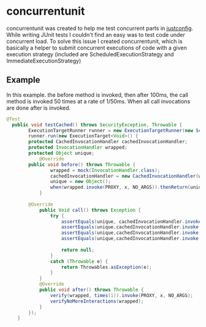 concurrentunit
==============

concurrentunit was created to help me test concurrent parts in [justconfig](https://github.com/asafh/justconfig).  
While writing JUnit tests I couldn't find an easy was to test code under concurrent load. To solve
this issue I created concurrentunit, which is basically a helper to submit concurrent executions of code with a
given execution strategy (included are ScheduledExecutionStrategy and ImmediateExecutionStrategy)

## Example
In this example. the before method is invoked, then after 100ms, the call method is invoked 50 times at a rate of 1/50ms. When all call invocations are done after is invoked.
```java
@Test
  public void testCached() throws SecurityException, Throwable {
		ExecutionTargetRunner runner = new ExecutionTargetRunner(new ScheduledExecutionStrategy(50, 100, 50));
		runner.run(new ExecutionTarget<Void>() {
		protected CachedInvocationHandler cachedInvocationHandler;
		protected InvocationHandler wrapped;
		protected Object unique;
			@Override
	  	public void before() throws Throwable {
				wrapped = mock(InvocationHandler.class);
				cachedInvocationHandler = new CachedInvocationHandler(wrapped);
				unique = new Object();
				when(wrapped.invoke(PROXY, x, NO_ARGS)).thenReturn(unique);
			}
	    
	    @Override
			public Void call() throws Exception {
				try {
					assertEquals(unique, cachedInvocationHandler.invoke(PROXY, x, NO_ARGS));
					assertEquals(unique,cachedInvocationHandler.invoke(PROXY, x, NO_ARGS));
					assertEquals(unique,cachedInvocationHandler.invoke(PROXY, x, NO_ARGS));
					assertEquals(unique,cachedInvocationHandler.invoke(PROXY, x, NO_ARGS));
					
					return null;
				}
				catch (Throwable e) {
					return Throwables.asException(e);
				}
			}
			@Override
			public void after() throws Throwable {
				verify(wrapped, times(1)).invoke(PROXY, x, NO_ARGS);
				verifyNoMoreInteractions(wrapped);
			}
		});
	}
```
